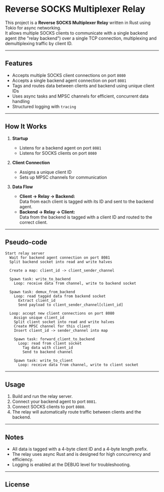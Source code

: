 # Reverse SOCKS Multiplexer Relay

This project is a **Reverse SOCKS Multiplexer Relay** written in Rust using Tokio for async networking.  
It allows multiple SOCKS clients to communicate with a single backend agent (the "relay backend") over a single TCP connection, multiplexing and demultiplexing traffic by client ID.

---

## Features

- Accepts multiple SOCKS client connections on port `8080`
- Accepts a single backend agent connection on port `8081`
- Tags and routes data between clients and backend using unique client IDs
- Uses async tasks and MPSC channels for efficient, concurrent data handling
- Structured logging with `tracing`

---

## How It Works

1. **Startup**
    - Listens for a backend agent on port `8081`
    - Listens for SOCKS clients on port `8080`

2. **Client Connection**
    - Assigns a unique client ID
    - Sets up MPSC channels for communication

3. **Data Flow**
    - **Client → Relay → Backend:**  
      Data from each client is tagged with its ID and sent to the backend agent.
    - **Backend → Relay → Client:**  
      Data from the backend is tagged with a client ID and routed to the correct client.

---

## Pseudo-code

```text
Start relay server
  Wait for backend agent connection on port 8081
  Split backend socket into read and write halves

  Create a map: client_id -> client_sender_channel

  Spawn task: write_to_backend
    Loop: receive data from channel, write to backend socket

  Spawn task: demux_from_backend
    Loop: read tagged data from backend socket
      Extract client_id
      Send payload to client_sender_channel[client_id]

  Loop: accept new client connections on port 8080
    Assign unique client_id
    Split client socket into read and write halves
    Create MPSC channel for this client
    Insert client_id -> sender_channel into map

    Spawn task: forward_client_to_backend
      Loop: read from client socket
        Tag data with client_id
        Send to backend channel

    Spawn task: write_to_client
      Loop: receive data from channel, write to client socket
```

---

## Usage

1. Build and run the relay server.
2. Connect your backend agent to port `8081`.
3. Connect SOCKS clients to port `8080`.
4. The relay will automatically route traffic between clients and the backend.

---

## Notes

- All data is tagged with a 4-byte client ID and a 4-byte length prefix.
- The relay uses async Rust and is designed for high concurrency and efficiency.
- Logging is enabled at the DEBUG level for troubleshooting.

---

## License